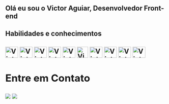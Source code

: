 ## Olá eu sou o Victor Aguiar, Desenvolvedor Front-end

<h2>Habilidades e conhecimentos<h2>
<div style="display: inline_block">
  <img src="https://cdn.jsdelivr.net/gh/devicons/devicon/icons/javascript/javascript-original.svg" width="40px" height="35px" alt="Victor-JS" align="center" />
  <img src="https://cdn.jsdelivr.net/gh/devicons/devicon/icons/typescript/typescript-original.svg" width="40px" height="35px" alt="Victor-TS" align="center" />
  <img src="https://cdn.jsdelivr.net/gh/devicons/devicon/icons/react/react-original.svg" width="40px" height="35px" alt="Victor-React" align="center" />
  <img src="https://cdn.jsdelivr.net/gh/devicons/devicon/icons/html5/html5-plain.svg" width="40px" height="35px" alt="Victor-HTML5" align="center" />
  <img src="https://cdn.jsdelivr.net/gh/devicons/devicon/icons/css3/css3-plain.svg" width="40px" height="35px" alt="Victor-CSS3" align="center" />
  <img src="https://cdn.jsdelivr.net/gh/devicons/devicon/icons/bootstrap/bootstrap-plain.svg" height="35px" alt="Victor-bootstrap" align="center" />
  <img src="https://cdn.jsdelivr.net/gh/devicons/devicon/icons/git/git-original.svg" width="40px" height="35px" alt="Victor-Git" align="center" />
  <img src="https://cdn.jsdelivr.net/gh/devicons/devicon/icons/sass/sass-original.svg" width="40px" height="35px" alt="Victor-Sass" align="center" />
  <img src="https://cdn.jsdelivr.net/gh/devicons/devicon/icons/npm/npm-original-wordmark.svg" width="40px" height="35px" alt="Victor-NPM" align="center"/>
   <img   src="https://camo.githubusercontent.com/c457309037aabdce151cc0e197d6db98234a31636ef41f2cc1c339832fe20de3/68747470733a2f2f63646e2e61757468302e636f6d2f626c6f672f6c6f676f732f6e6578746a732d6c6f676f2e706e67" width="40px" height="35px" alt="Victor-next" align="center" />
</div>
<div>
  <h2>Entre em Contato</h2>
  <a href="https://www.linkedin.com/in/victoraguiar018/" target="_blank"><img target="_blank" src="https://img.shields.io/badge/-LinkedIn-%230077B5?style=for-the-badge&logo=linkedin&logoColor=white"/></a>
  <a href="mailto:victoraguiardev@gmail.com" target="_blank"><img src="https://img.shields.io/badge/Gmail-D14836?style=for-the-badge&logo=gmail&logoColor=white" target="_blank"/></a> 
</div>

